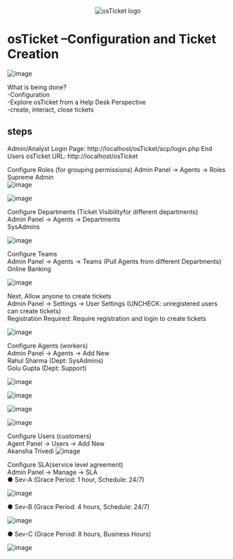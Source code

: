 <p align="center">
<img src="https://i.imgur.com/Clzj7Xs.png" alt="osTicket logo"/>
</p>

<h1>osTicket –Configuration and Ticket Creation</h1>

![image](https://github.com/user-attachments/assets/73f0b1ff-311a-4399-b226-fd03c30107b2)


What is being done?<br />
-Configuration<br />
-Explore osTicket from a Help Desk Perspective<br />
-create, interact, close tickets<br />

<h2>steps</h2>

Admin/Analyst Login Page: http://localhost/osTicket/scp/login.php
End Users osTicket URL: http://localhost/osTicket

Configure Roles (for grouping permissions)
Admin Panel -> Agents -> Roles<br />
Supreme Admin<br />
![image](https://github.com/user-attachments/assets/4f4c594a-f479-4edb-b645-e4fa5aa3fd26)

![image](https://github.com/user-attachments/assets/3a15a3ee-561d-4696-9e3e-3ee74bac5156)

Configure Departments (Ticket Visibilityfor different departments)<br />
Admin Panel -> Agents -> Departments<br />
SysAdmins<br />

![image](https://github.com/user-attachments/assets/991d98de-9c3b-47be-8360-11d1cd83e28d)

Configure Teams<br />
Admin Panel -> Agents -> Teams (Pull Agents from different Departments)<br />
Online Banking<br />

![image](https://github.com/user-attachments/assets/08484856-2948-4dd5-a47f-685b2472fbd3)

Next, Allow anyone to create tickets<br />
Admin Panel -> Settings -> User Settings (UNCHECK: unregistered users can create tickets)<br />
Registration Required: Require registration and login to create tickets<br />

![image](https://github.com/user-attachments/assets/92638e16-0ee9-403e-8dfe-7a4ff5a1644f)

Configure Agents (workers)<br />
Admin Panel -> Agents -> Add New<br />
Rahul Sharma (Dept: SysAdmins)<br />
Golu Gupta (Dept: Support)<br />

![image](https://github.com/user-attachments/assets/9f766b26-186f-4420-87a2-712c1ce4439b)

![image](https://github.com/user-attachments/assets/b9954eb2-13ed-4cbc-89a2-5835ccac6634)


![image](https://github.com/user-attachments/assets/d435a5f1-cb16-484a-ae50-b0acb880bb70)

![image](https://github.com/user-attachments/assets/9dbdc5fb-ffd1-479f-8de1-95ac14da0b85)

Configure Users (customers)<br />
Agent Panel -> Users -> Add New<br />
Akansha Trivedi
![image](https://github.com/user-attachments/assets/1f56560d-616d-4bad-b634-40851984007c)

Configure SLA(service level agreement)<br />
Admin Panel -> Manage -> SLA<br />
● Sev-A (Grace Period: 1 hour, Schedule: 24/7)<br />

![image](https://github.com/user-attachments/assets/1b82a8c6-f903-4634-8636-066c01f6742f)

● Sev-B (Grace Period: 4 hours, Schedule: 24/7)<br />

![image](https://github.com/user-attachments/assets/49a0e63c-ef67-413a-8106-543a56939d7b)

● Sev-C (Grace Period: 8 hours, Business Hours)<br />

![image](https://github.com/user-attachments/assets/9f614c26-659c-4fa5-b3b8-628670209d5d)












